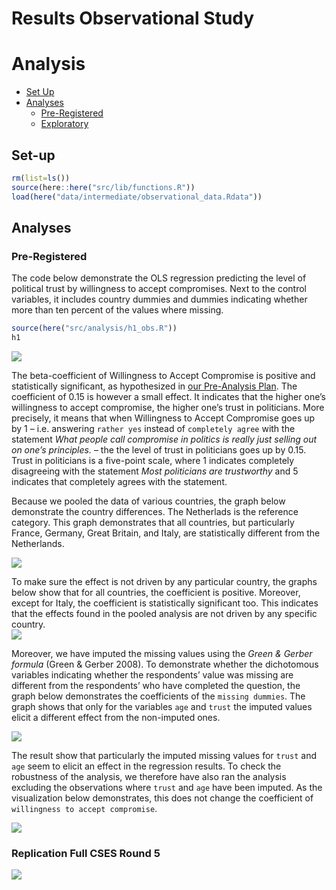 Results Observational Study
================

# Analysis

-   [Set Up](#set-up)
-   [Analyses](#analysis)
    -   [Pre-Registered](#pre-registered)
    -   [Exploratory](#exploratory)

## Set-up

``` r
rm(list=ls())
source(here::here("src/lib/functions.R"))
load(here("data/intermediate/observational_data.Rdata"))
```

## Analyses

### Pre-Registered

The code below demonstrate the OLS regression predicting the level of
political trust by willingness to accept compromises. Next to the
control variables, it includes country dummies and dummies indicating
whether more than ten percent of the values where missing.

``` r
source(here("src/analysis/h1_obs.R"))
h1
```

<img src="../../report/figures/h1-obs-1.png" style="display: block; margin: auto;" />

The beta-coefficient of Willingness to Accept Compromise is positive and
statistically significant, as hypothesized in [our Pre-Analysis
Plan](https://osf.io/h29j3). The coefficient of 0.15 is however a small
effect. It indicates that the higher one’s willingness to accept
compromise, the higher one’s trust in politicians. More precisely, it
means that when Willingness to Accept Compromise goes up by 1 –
i.e. answering `rather yes` instead of `completely agree` with the
statement *What people call compromise in politics is really just
selling out on one’s principles.* – the the level of trust in
politicians goes up by 0.15. Trust in politicians is a five-point scale,
where 1 indicates completely disagreeing with the statement *Most
politicians are trustworthy* and 5 indicates that completely agrees with
the statement.

Because we pooled the data of various countries, the graph below
demonstrate the country differences. The Netherlads is the reference
category. This graph demonstrates that all countries, but particularly
France, Germany, Great Britain, and Italy, are statistically different
from the Netherlands.

<img src="../../report/figures/robust1-1.png" style="display: block; margin: auto;" />

To make sure the effect is not driven by any particular country, the
graphs below show that for all countries, the coefficient is positive.
Moreover, except for Italy, the coefficient is statistically significant
too. This indicates that the effects found in the pooled analysis are
not driven by any specific country.
<img src="../../report/figures/robust2-1.png" style="display: block; margin: auto;" />

Moreover, we have imputed the missing values using the *Green & Gerber
formula* (Green & Gerber 2008). To demonstrate whether the dichotomous
variables indicating whether the respondents’ value was missing are
different from the respondents’ who have completed the question, the
graph below demonstrates the coefficients of the `missing dummies`. The
graph shows that only for the variables `age` and `trust` the imputed
values elicit a different effect from the non-imputed ones.

<img src="../../report/figures/robust4-1.png" style="display: block; margin: auto;" />

The result show that particularly the imputed missing values for `trust`
and `age` seem to elicit an effect in the regression results. To check
the robustness of the analysis, we therefore have also ran the analysis
excluding the observations where `trust` and `age` have been imputed. As
the visualization below demonstrates, this does not change the
coefficient of `willingness to accept compromise`.

<img src="../../report/figures/robust5-1.png" style="display: block; margin: auto;" />

### Replication Full CSES Round 5

<img src="../../report/figures/cses5-1.png" style="display: block; margin: auto;" />
